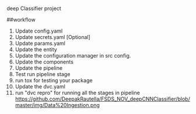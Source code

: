 deep Classifier project

##workflow

1. Update config.yaml
2. Update secrets.yaml [Optional]
3. Update params.yaml
4. Update the entity
5. Update the configuration manager in src config.
6. Update the components
7. Update the pipeline
8. Test run pipeline stage
9. run tox for testing your package
10. Update the dvc.yaml
11. run "dvc repro" for running all the stages in pipeline
https://github.com/DeepakRautella/FSDS_NOV_deepCNNClassifier/blob/master/img/Data%20Ingestion.png